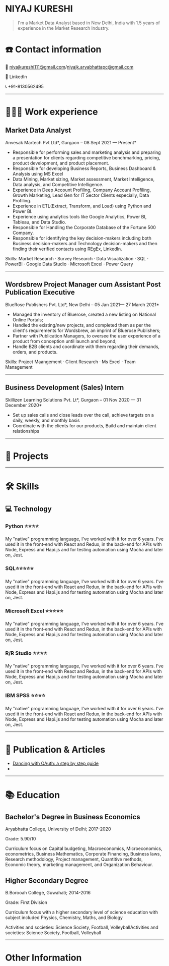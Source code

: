# NIYAJ KURESHI

> I'm a Market Data Analyst based in New Delhi, India with 1.5  years of experience in the Market Research Industry.
> 

# ☎️ Contact information

📧 niyajkureshi111@gmail.com/niyajk.aryabhattapc@gmail.com

🔗 LinkedIn

📞 +91-8130562495

---

# **👩🏻‍💻** Work experience

## Market Data Analyst

Anvesak Martech Pvt Ltd*, Gurgaon – 08 Sept 2021 — Present*

- Responsible for performing sales and marketing analysis and preparing a presentation for clients regarding competitive benchmarking, pricing, product development, and product placement.
- Responsible for developing Business Reports, Business Dashboard & Analysis using MS Excel
- Data Mining, Market sizing, Market assessment, Market Intelligence, Data analysis, and Competitive Intelligence.
- Experience in Deep Account Profiling, Company Account Profiling, Growth Marketing, Lead Gen for IT Sector Clients especially, Data Profiling.
- Experience in ETL(Extract, Transform, and Load) using Python and Power BI.
- Experience using analytics tools like Google Analytics, Power BI, Tableau, and Data Studio.
- Responsible for Handling the Corporate Database of the Fortune 500 Company.
- Responsible for identifying the key decision-makers including both Business decision-makers and Technology decision-makers and then finding their verified contacts using REgEx, LinkedIn.

Skills: Market Research · Survey Research · Data Visualization · SQL · PowerBI · Google Data Studio · Microsoft Excel · Power Query 

---

## Wordsbrew Project Manager cum Assistant Post Publication Executive

BlueRose Publishers Pvt. Ltd*, New Delhi – 05 Jan 2021— 27 March 2021*

- Managed the inventory of Bluerose, created a new listing on National Online
Portals;
- Handled the existing/new projects, and completed them as per the
client's requirements for Wordsbrew, an imprint of Bluerose Publishers;
- Partner with Publication Managers, to oversee the user experience of a
product from conception until launch and beyond;
- Handle B2B clients and coordinate with them regarding their demands, orders,
and products.

Skills: Project Maangement · Client Research · Ms Excel · Team Management

---

## Business Development (Sales) Intern

Skillizen Learning Solutions Pvt. Lt*, Gurgaon – 01 Nov 2020 — 31 December 2020*

- Set up sales calls and close leads over the call, achieve targets on a daily,
weekly, and monthly basis
- Coordinate with the clients for our products, Build and maintain client
relationships

---

# 📁 Projects

---

# 🛠 Skills

## 💻 Technology

### Python ⭐️⭐️⭐️⭐️

My "native" programming language, I've worked with it for over 6 years. I've used it in the front-end with React and Redux, in the back-end for APIs with Node, Express and Hapi.js and for testing automation using Mocha and later on, Jest.

### SQL⭐️⭐️⭐️⭐️⭐️

My "native" programming language, I've worked with it for over 6 years. I've used it in the front-end with React and Redux, in the back-end for APIs with Node, Express and Hapi.js and for testing automation using Mocha and later on, Jest.

### Microsoft Excel ⭐️⭐️⭐️⭐️⭐️

My "native" programming language, I've worked with it for over 6 years. I've used it in the front-end with React and Redux, in the back-end for APIs with Node, Express and Hapi.js and for testing automation using Mocha and later on, Jest.

### R/R Studio ⭐️⭐️⭐️⭐️

My "native" programming language, I've worked with it for over 6 years. I've used it in the front-end with React and Redux, in the back-end for APIs with Node, Express and Hapi.js and for testing automation using Mocha and later on, Jest.

### IBM SPSS ⭐️⭐️⭐️⭐️

My "native" programming language, I've worked with it for over 6 years. I've used it in the front-end with React and Redux, in the back-end for APIs with Node, Express and Hapi.js and for testing automation using Mocha and later on, Jest.

---

# 📜  Publication & Articles

- [Dancing with OAuth: a step by step guide](https://dev.to/anabella/dancing-with-oauth-emp)
- 

---

# 📚 Education

## **Bachelor's Degree in Business Economics**

Aryabhatta College, University of Delhi; 2017-2020 

Grade: 5.90/10

Curriculum focus on Capital budgeting, Macroeconomics, Microeconomics, econometrics, Business Mathematics, Corporate Financing, Business laws, Research methodology, Project management, Quantitive methods, Economic theory, marketing management, and Organization Behaviour.

## Higher Secondary Degree

B.Borooah College, Guwahati; 2014-2016

Grade: First Division

Curriculum focus with a higher secondary level of science education with subject included Physics, Chemistry, Maths, and Biology

Activities and societies: Science Society, Football, VolleyballActivities and societies: Science Society, Football, Volleyball

---

# Other Information